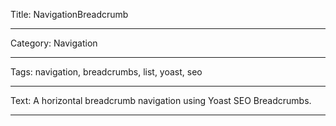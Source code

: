 Title: NavigationBreadcrumb

----

Category: Navigation

----

Tags: navigation, breadcrumbs, list, yoast, seo

----

Text: A horizontal breadcrumb navigation using Yoast SEO Breadcrumbs.

----
